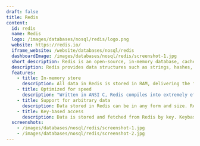 ```yaml
---
draft: false
title: Redis
content:
  id: redis
  name: Redis
  logo: /images/databases/nosql/redis/logo.png
  website: https://redis.io/
  iframe_website: /website/databases/nosql/redis
  dashboardImage: /images/databases/nosql/redis/screenshot-1.jpg
  short_description: Redis is an open-source, in-memory database, cache and message broker.
  description: Redis provides data structures such as strings, hashes, lists, sets, sorted sets with range queries, bitmaps, hyperlogs, geospatial indexes, and streams. It has built-in replication, Lua scripting, LRU eviction, transactions, etc. Different processes can query and modify the same data structures in a shared way. Redis delivers sub-millisecond response times, enabling millions of requests per second for real-time applications.
  features:
    - title: In-memory store
      description: All data in Redis is stored in RAM, delivering the fastest possible access times to the data for both read and write requests.
    - title: Optimized for speed
      description: "Written in ANSI C, Redis compiles into extremely efficient machine code and requires little overhead. It uses a (mostly) singlethreaded event loop model that optimally uses the CPU core it's running on. The data structures used internally are implemented for maximum performance."
    - title: Support for arbitrary data
      description: Data stored in Redis can be in any form and size. Redis is binary-safe so it can store any data, from human readable text to encoded binaries. A single data element in Redis can range in size from 0 bytes to 0.5GB, allowing it to cache almost any datum.
    - title: Key-based access
      description: Data is stored and fetched from Redis by key. Keybased access allows for extremely efficient access times, and this model maps naturally to caching. Redis provides the customary GET and SET semantics for interacting with the data.
  screenshots:
    - /images/databases/nosql/redis/screenshot-1.jpg
    - /images/databases/nosql/redis/screenshot-2.jpg
---
```

